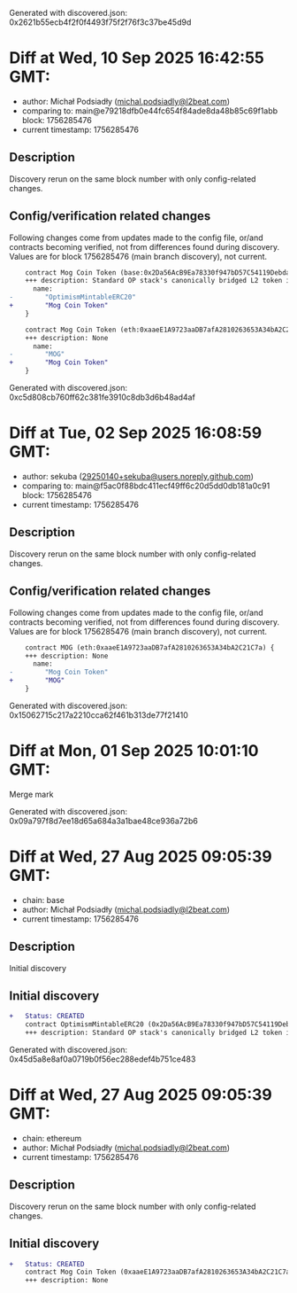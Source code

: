 Generated with discovered.json: 0x2621b55ecb4f2f0f4493f75f2f76f3c37be45d9d

# Diff at Wed, 10 Sep 2025 16:42:55 GMT:

- author: Michał Podsiadły (<michal.podsiadly@l2beat.com>)
- comparing to: main@e79218dfb0e44fc654f84ade8da48b85c69f1abb block: 1756285476
- current timestamp: 1756285476

## Description

Discovery rerun on the same block number with only config-related changes.

## Config/verification related changes

Following changes come from updates made to the config file,
or/and contracts becoming verified, not from differences found during
discovery. Values are for block 1756285476 (main branch discovery), not current.

```diff
    contract Mog Coin Token (base:0x2Da56AcB9Ea78330f947bD57C54119Debda7AF71) {
    +++ description: Standard OP stack's canonically bridged L2 token implementation with upgrade capabilities.
      name:
-        "OptimismMintableERC20"
+        "Mog Coin Token"
    }
```

```diff
    contract Mog Coin Token (eth:0xaaeE1A9723aaDB7afA2810263653A34bA2C21C7a) {
    +++ description: None
      name:
-        "MOG"
+        "Mog Coin Token"
    }
```

Generated with discovered.json: 0xc5d808cb760ff62c381fe3910c8db3d6b48ad4af

# Diff at Tue, 02 Sep 2025 16:08:59 GMT:

- author: sekuba (<29250140+sekuba@users.noreply.github.com>)
- comparing to: main@f5ac0f88bdc411ecf49ff6c20d5dd0db181a0c91 block: 1756285476
- current timestamp: 1756285476

## Description

Discovery rerun on the same block number with only config-related changes.

## Config/verification related changes

Following changes come from updates made to the config file,
or/and contracts becoming verified, not from differences found during
discovery. Values are for block 1756285476 (main branch discovery), not current.

```diff
    contract MOG (eth:0xaaeE1A9723aaDB7afA2810263653A34bA2C21C7a) {
    +++ description: None
      name:
-        "Mog Coin Token"
+        "MOG"
    }
```

Generated with discovered.json: 0x15062715c217a2210cca62f461b313de77f21410

# Diff at Mon, 01 Sep 2025 10:01:10 GMT:

Merge mark

Generated with discovered.json: 0x09a797f8d7ee18d65a684a3a1bae48ce936a72b6

# Diff at Wed, 27 Aug 2025 09:05:39 GMT:

- chain: base
- author: Michał Podsiadły (<michal.podsiadly@l2beat.com>)
- current timestamp: 1756285476

## Description

Initial discovery

## Initial discovery

```diff
+   Status: CREATED
    contract OptimismMintableERC20 (0x2Da56AcB9Ea78330f947bD57C54119Debda7AF71)
    +++ description: Standard OP stack's canonically bridged L2 token implementation with upgrade capabilities.
```

Generated with discovered.json: 0x45d5a8e8af0a0719b0f56ec288edef4b751ce483

# Diff at Wed, 27 Aug 2025 09:05:39 GMT:

- chain: ethereum
- author: Michał Podsiadły (<michal.podsiadly@l2beat.com>)
- current timestamp: 1756285476

## Description

Discovery rerun on the same block number with only config-related changes.

## Initial discovery

```diff
+   Status: CREATED
    contract Mog Coin Token (0xaaeE1A9723aaDB7afA2810263653A34bA2C21C7a)
    +++ description: None
```

